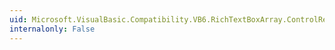 ```yaml
---
uid: Microsoft.VisualBasic.Compatibility.VB6.RichTextBoxArray.ControlRemoved
internalonly: False
---
```

